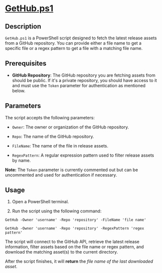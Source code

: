 # [GetHub.ps1](appscmd/GetHub.ps1)

## Description

`GetHub.ps1` is a PowerShell script designed to fetch the latest release assets from a GitHub repository. You can provide either a file name to get a specific file or a regex pattern to get a file with a matching file name.

## Prerequisites

- **GitHub Repository**: The GitHub repository you are fetching assets from should be public. If it's a private repository, you should have access to it and must use the `Token` parameter for authentication as mentioned below.

## Parameters

The script accepts the following parameters:

- `Owner`: The owner or organization of the GitHub repository.

- `Repo`: The name of the GitHub repository.

-  `FileName`: The name of the file in release assets. 

- `RegexPattern`: A regular expression pattern used to filter release assets by name.

**Note:** The `Token` parameter is currently commented out but can be uncommented and used for authentication if necessary.

## Usage

1. Open a PowerShell terminal.

2. Run the script using the following command: 

`GetHub -Owner 'username' -Repo 'repository' -FileName 'file name'`

`GetHub -Owner 'username' -Repo 'repository' -RegexPattern 'regex pattern'`

The script will connect to the GitHub API, retrieve the latest release information, filter assets based on the file name or regex pattern, and download the matching asset(s) to the current directory.

After the script finishes, it will **return** the *file name of the last downloaded asset*.
